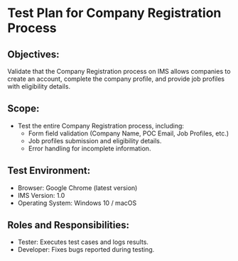 # Test Plan for Company Registration Process

## Objectives:
Validate that the Company Registration process on IMS allows companies to create an account, complete the company profile, and provide job profiles with eligibility details.

## Scope:
- Test the entire Company Registration process, including:
  - Form field validation (Company Name, POC Email, Job Profiles, etc.)
  - Job profiles submission and eligibility details.
  - Error handling for incomplete information.

## Test Environment:
- Browser: Google Chrome (latest version)
- IMS Version: 1.0
- Operating System: Windows 10 / macOS

## Roles and Responsibilities:
- Tester: Executes test cases and logs results.
- Developer: Fixes bugs reported during testing.